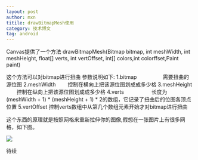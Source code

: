 ```yaml
---
layout: post
author: mxn
titile: drawBitmapMesh使用
category: 技术博文
tag: android
---
```


Canvas提供了一个方法
drawBitmapMesh(Bitmap bitmap, int meshWidth, int meshHeight, float[] verts, int vertOffset, int[] colors,int colorffset,Paint paint)

这个方法可以对bitmap进行扭曲
参数说明如下:
1.bitmap　　　　　需要扭曲的源位图
2.meshWidth 　　控制在横向上把该源位图划成成多少格
3.meshHeight 　　控制在纵向上把该源位图划成成多少格
4.verts 　　　　　长度为(meshWidth + 1) * (meshHeight + 1) * 2的数组，它记录了扭曲后的位图各顶点位置
5.vertOffset         控制verts数组中从第几个数组元素开始才对bitmap进行扭曲

这个东西的原理就是按照网格来重新拉伸你的图像,假想在一张图片上有很多网格，如下图。

![](https://raw.githubusercontent.com/mxn21/mxn21.github.io/master/public/img/img121.png)


待续

